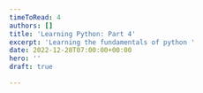 ```yaml
---
timeToRead: 4
authors: []
title: 'Learning Python: Part 4'
excerpt: 'Learning the fundamentals of python '
date: 2022-12-28T07:00:00+00:00
hero: ''
draft: true

---
```

